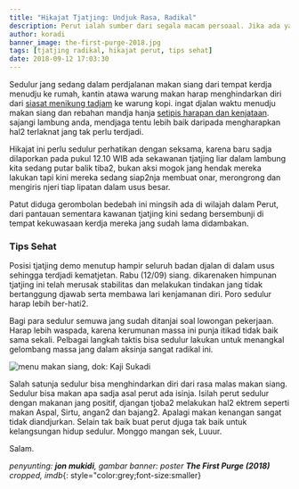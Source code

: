 ```yaml
---
title: "Hikajat Tjatjing: Undjuk Rasa, Radikal"
description: Perut ialah sumber dari segala macam persoaal. Jika ada yang tak beres, urusan bisa kacau
author: koradi
banner_image: the-first-purge-2018.jpg
tags: [tjatjing radikal, hikajat perut, tips sehat]
date: 2018-09-12 17:03:30
---
```

Sedulur jang sedang dalam perdjalanan makan siang dari tempat kerdja menudju ke rumah, kantin atawa warung makan harap menghindarkan diri dari [siasat menikung tadjam](https://www.paciran.com/2018/09/11/eks-nya-kawan-karib-pak-eko.html) ke warung kopi. ingat djalan waktu menudju makan siang dan rebahan mandja hanja [setipis harapan dan kenjataan](https://www.paciran.com/2018/09/12/oleh-dari-nonton-film-destination-wedding.html). sajangi lambung anda, mendjaga tentu lebih baik daripada mengharapkan hal2 terlaknat jang tak perlu terdjadi.<!--more-->

Hikajat ini perlu sedulur perhatikan dengan seksama, karena baru sadja dilaporkan pada pukul 12.10 WIB ada sekawanan tjatjing liar dalam lambung kita sedang putar balik tiba2, bukan aksi mogok jang hendak mereka lakukan tapi kini mereka sedang siap2nja membuat onar, merongrong dan mengiris njeri tiap lipatan dalam usus besar.

Patut diduga gerombolan bedebah ini mingsih ada di wilajah dalam Perut, dari pantauan sementara kawanan tjatjing kini sedang bersembunji di tempat kekuwasaan kerdja mereka jang sudah lama didambakan.

### Tips Sehat

Posisi tjatjing demo menutup hampir seluruh badan djalan di dalam usus sehingga terdjadi kematjetan. Rabu (12/09) siang. dikarenaken himpunan tjatjing ini telah merusak stabilitas dan melakukan tindakan jang tidak bertanggung djawab serta membawa lari kenjamanan diri. Poro sedulur harap lebih ber-hati2.

Bagi para sedulur semuwa jang sudah ditanjai soal lowongan pekerjaan. Harap lebih waspada, karena kerumunan massa ini punja itikad tidak baik sama sekali. Pelbagai langkah taktis bisa sedulur lakukan untuk menangkal gelombang massa jang dalam aksinja sangat radikal ini.

![menu makan siang, dok: Kaji Sukadi](https://i0.wp.com/www.paciran.com/images/posts/menu-makan-siang.jpg?resize=600,460)

Salah satunja sedulur bisa menghindarkan diri dari rasa malas makan siang. Sedulur bisa makan apa sadja asal perut ada isinja. Isilah perut sedulur dengan makanan jang positif, djangan tjoba2 melakukan hal2 ektrem seperti makan Aspal, Sirtu, angan2 dan bajang2. Apalagi makan kenangan sangat tidak diandjurkan. Selain tak baik buat perut djuga tak baik untuk kelangsungan hidup sedulur. Monggo mangan sek, Luuur.

Salam.

_penyunting: **jon mukidi**, gambar banner: poster **The First Purge (2018)** cropped, imdb_{: style="color:grey;font-size:smaller} 
